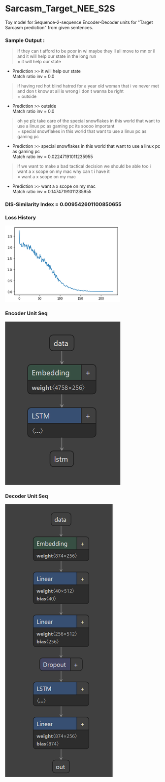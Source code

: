 # Sarcasm_Target_NEE_S2S

Toy model for Sequence-2-sequence Encoder-Decoder units for "Target Sarcasm prediction" from given sentences.

### Sample Output :

> if they can t afford to be poor in wi maybe they ll all move to mn or il and it will help our state in the long run <br>
= it will help our state<br>
* Prediction >>  it will help our state <EOS><br>
Match ratio inv = 0.0


> if having red hot blind hatred for a year old woman that i ve never met and don t know at all is wrong i don t wanna be right <br>
= outside<br>
* Prediction >>  outside <EOS><br>
Match ratio inv = 0.0


> oh ye plz take care of the special snowflakes in this world that want to use a linux pc as gaming pc its soooo important <br>
= special snowflakes in this world that want to use a linux pc as gaming pc<br>
* Prediction >>  special snowflakes in this world that want to use a linux pc as gaming pc <EOS><br>
Match ratio inv = 0.02247191011235955


> if we want to make a bad tactical decision we should be able too i want a x scope on my mac why can t i have it <br>
= want a x scope on my mac<br>
* Prediction >>  want a x scope on my mac <EOS><br>
Match ratio inv = 0.14747191011235955
  
### DIS-Similarity Index = 0.009542601100850655

### Loss History
![Loss History](https://github.com/sdp009/Sarcasm_Target_NEE_S2S/blob/main/results/loss_history_overall.png)
  
### Encoder Unit Seq
![Encoder](https://github.com/sdp009/Sarcasm_Target_NEE_S2S/blob/main/results/encoder_topology.PNG)
  
### Decoder Unit Seq
  ![Decoder](https://github.com/sdp009/Sarcasm_Target_NEE_S2S/blob/main/results/decoder_topology.PNG)
